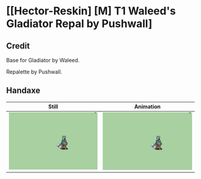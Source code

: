 # [\[Hector-Reskin\] \[M\] T1 Waleed's Gladiator Repal by Pushwall]

## Credit

Base for Gladiator by Waleed.

Repalette by Pushwall.
	
## Handaxe

| Still | Animation |
| :---: | :-------: |
| ![Handaxe still](./Handaxe_000.png) | ![Handaxe animation](./Handaxe.gif) |
